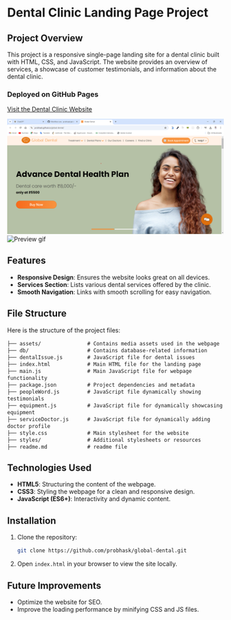 # Dental Clinic Landing Page Project

## Project Overview
This project is a responsive single-page landing site for a dental clinic built with HTML, CSS, and JavaScript. The website provides an overview of services, a showcase of customer testimonials, and information about the dental clinic.

### Deployed on GitHub Pages
[Visit the Dental Clinic Website](https://probhask.github.io/global_dental/)

![Preview](assets/websiteImage/1.png)
![Preview gif](assets/globalDental1.gif)

## Features
- **Responsive Design**: Ensures the website looks great on all devices.
- **Services Section**: Lists various dental services offered by the clinic.
- **Smooth Navigation**: Links with smooth scrolling for easy navigation.

## File Structure
Here is the structure of the project files:
```
├── assets/               # Contains media assets used in the webpage
├── db/                   # Contains database-related information
├── dentalIssue.js        # JavaScript file for dental issues
├── index.html            # Main HTML file for the landing page
├── main.js               # Main JavaScript file for webpage functionality
├── package.json          # Project dependencies and metadata
├── peopleWord.js         # JavaScript file dynamically showing testimonials
├── equipment.js          # JavaScript file for dynamically showcasing equipment 
├── serviceDoctor.js      # JavaScript file for dynamically adding doctor profile
├── style.css             # Main stylesheet for the website
├── styles/               # Additional stylesheets or resources
├── readme.md             # readme file

```


## Technologies Used
- **HTML5**: Structuring the content of the webpage.
- **CSS3**: Styling the webpage for a clean and responsive design.
- **JavaScript (ES6+)**: Interactivity and dynamic content.

## Installation
1. Clone the repository:
    ```bash
    git clone https://github.com/probhask/global-dental.git
    ```
2. Open `index.html` in your browser to view the site locally.

## Future Improvements
- Optimize the website for SEO.
- Improve the loading performance by minifying CSS and JS files.

